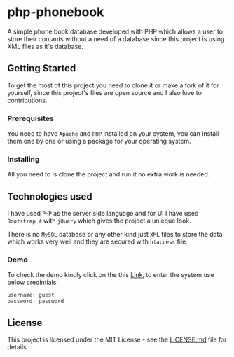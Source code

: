 # php-phonebook
A simple phone book database developed with PHP which allows a user to store their contants without a need of a database since this project is using XML files as it's database.

## Getting Started
To get the most of this project you need to clone it or make a fork of it for yourself, since this project's files are open source and I also love to contributions.

### Prerequisites

You need to have `Apache` and `PHP` installed on your system, you can install them one by one or using a package for your operating system.

### Installing
All you need to is clone the project and run it no extra work is needed.

## Technologies used
I have used `PHP` as the server side language and for UI I have used `Bootstrap 4` with `jQuery` which gives the project a unieque look. 

There is no `MySQL` database or any other kind just `XML` files to store the data which works very well and they are secured with `htaccess` file.

### Demo
To check the demo kindly click on the this [Link](https://bit.ly/2JZHvcD), to enter the system use below credintials:
```
username: guest
password: password
```

## License

This project is licensed under the MIT License - see the [LICENSE.md](LICENSE.md) file for details
